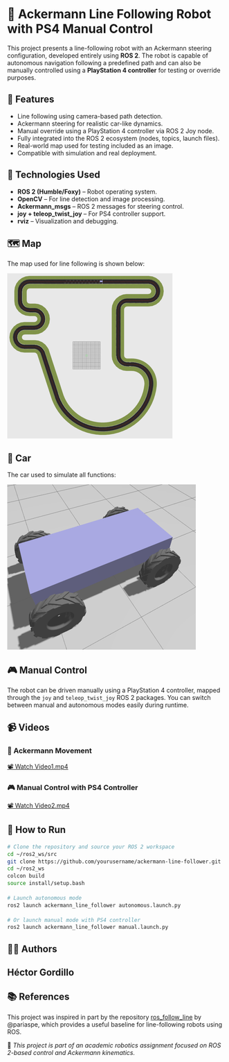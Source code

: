 # 🛞 Ackermann Line Following Robot with PS4 Manual Control

This project presents a line-following robot with an Ackermann steering configuration, developed entirely using **ROS 2**. The robot is capable of autonomous navigation following a predefined path and can also be manually controlled using a **PlayStation 4 controller** for testing or override purposes.

## 🚗 Features

- Line following using camera-based path detection.
- Ackermann steering for realistic car-like dynamics.
- Manual override using a PlayStation 4 controller via ROS 2 Joy node.
- Fully integrated into the ROS 2 ecosystem (nodes, topics, launch files).
- Real-world map used for testing included as an image.
- Compatible with simulation and real deployment.

## 🧠 Technologies Used

- **ROS 2 (Humble/Foxy)** – Robot operating system.
- **OpenCV** – For line detection and image processing.
- **Ackermann_msgs** – ROS 2 messages for steering control.
- **joy + teleop_twist_joy** – For PS4 controller support.
- **rviz** – Visualization and debugging.

## 🗺️ Map

The map used for line following is shown below:

![Line Following Map](Map.png)

## 🚗 Car

The car used to simulate all functions:

![Ackermann Car](CAR.png)


## 🎮 Manual Control

The robot can be driven manually using a PlayStation 4 controller, mapped through the `joy` and `teleop_twist_joy` ROS 2 packages. You can switch between manual and autonomous modes easily during runtime.

## 📹 Videos

### 🔁 Ackermann Movement

[📽️ Watch Video1.mp4](Video1.mp4)

### 🎮 Manual Control with PS4 Controller

[📽️ Watch Video2.mp4](Video2.mp4)



## 🚀 How to Run

```bash
# Clone the repository and source your ROS 2 workspace
cd ~/ros2_ws/src
git clone https://github.com/yourusername/ackermann-line-follower.git
cd ~/ros2_ws
colcon build
source install/setup.bash

# Launch autonomous mode
ros2 launch ackermann_line_follower autonomous.launch.py

# Or launch manual mode with PS4 controller
ros2 launch ackermann_line_follower manual.launch.py
```

## 👨‍💻 Authors

**Héctor Gordillo**  
---

## 📚 References

This project was inspired in part by the repository [ros_follow_line](https://github.com/pariaspe/ros_follow_line.git) by @pariaspe, which provides a useful baseline for line-following robots using ROS.

📌 *This project is part of an academic robotics assignment focused on ROS 2-based control and Ackermann kinematics.*
